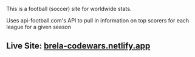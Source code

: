 This is a football (soccer) site for worldwide stats.

Uses api-football.com's API to pull in information on top scorers for each league for a given season

## Live Site: <a href="https://football-worldwide.netlify.app/" target="_blank">brela-codewars.netlify.app</a>
